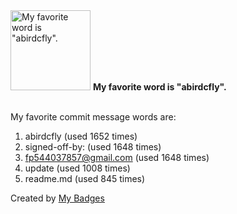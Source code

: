 <img src="https://my-badges.github.io/my-badges/favorite-word.png" alt="My favorite word is &quot;abirdcfly&quot;." title="My favorite word is &quot;abirdcfly&quot;." width="128">
<strong>My favorite word is &quot;abirdcfly&quot;.</strong>
<br><br>

My favorite commit message words are:

1. abirdcfly (used 1652 times)
2. signed-off-by: (used 1648 times)
3. <fp544037857@gmail.com> (used 1648 times)
4. update (used 1008 times)
5. readme.md (used 845 times)


Created by <a href="https://github.com/my-badges/my-badges">My Badges</a>